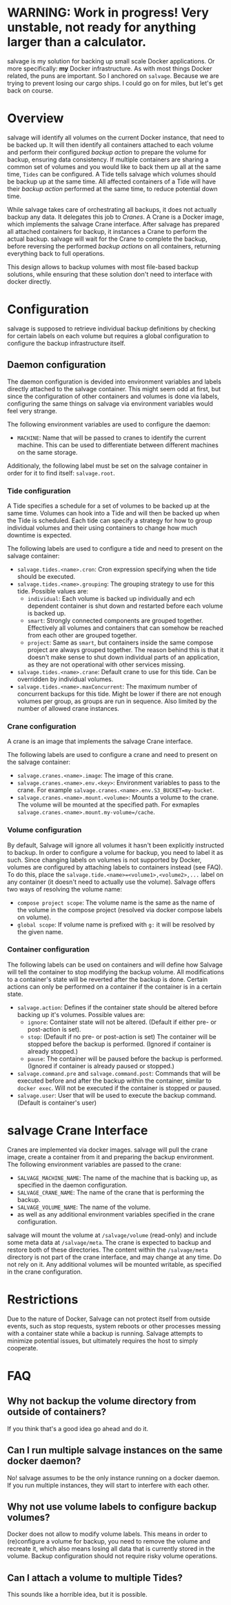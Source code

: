 # WARNING: Work in progress! Very unstable, not ready for anything larger than a calculator.

salvage is my solution for backing up small scale Docker applications.
Or more specifically: **my** Docker infrastructure.
As with most things Docker related, the puns are important.
So I anchored on `salvage`.
Because we are trying to prevent losing our cargo ships.
I could go on for miles, but let's get back on course.

# Overview

salvage will identify all volumes on the current Docker instance, that need to be backed up.
It will then identify all containers attached to each volume and perform their configured *backup action* to prepare the volume for backup, ensuring data consistency.
If multiple containers are sharing a common set of volumes and you would like to back them up all at the same time, `Tides` can be configured.
A Tide tells salvage which volumes should be backup up at the same time.
All affected containers of a Tide will have their *backup action* performed at the same time, to reduce potential down time.

While salvage takes care of orchestrating all backups, it does not actually backup any data.
It delegates this job to *Cranes*.
A Crane is a Docker image, which implements the salvage Crane interface.
After salvage has prepared all attached containers for backup, it instances a Crane to perform the actual backup.
salvage will wait for the Crane to complete the backup, before reversing the performed *backup actions* on all containers, returning everything back to full operations.

This design allows to backup volumes with most file-based backup solutions, while ensuring that these solution don't need to interface with docker directly.

# Configuration

salvage is supposed to retrieve individual backup definitions by checking for certain labels on each volume but requires a global configuration to configure the backup infrastructure itself.

## Daemon configuration

The daemon configuration is devided into environment variables and labels directly attached to the salvage container.
This might seem odd at first, but since the configuration of other containers and volumes is done via labels, configuring the same things on salvage via environment variables would feel very strange.

The following environment variables are used to configure the daemon:

* `MACHINE`: Name that will be passed to cranes to identify the current machine. This can be used to differentiate between different machines on the same storage.

Additionaly, the following label must be set on the salvage container in order for it to find itself: `salvage.root`.

### Tide configuration

A Tide specifies a schedule for a set of volumes to be backed up at the same time.
Volumes can hook into a Tide and will then be backed up when the Tide is scheduled.
Each tide can specify a strategy for how to group individual volumes and their using containers to change how much downtime is expected.

The following labels are used to configure a tide and need to present on the salvage container:

* `salvage.tides.<name>.cron`: Cron expression specifying when the tide should be executed.
* `salvage.tides.<name>.grouping`: The grouping strategy to use for this tide. Possible values are:
    * `individual`: Each volume is backed up individually and ech dependent container is shut down and restarted before each volume is backed up.
    * `smart`: Strongly connected components are grouped together. Effectively all volumes and containers that can somehow be reached from each other are grouped together.
    * `project`: Same as `smart`, but containers inside the same compose project are always grouped together. The reason behind this is that it doesn't make sense to shut down individual parts of an application, as they are not operational with other services missing.
* `salvage.tides.<name>.crane`: Default crane to use for this tide. Can be overridden by individual volumes.
* `salvage.tides.<name>.maxConcurrent`: The maximum number of concurrent backups for this tide. Might be lower if there are not enough volumes per group, as groups are run in sequence. Also limited by the number of allowed crane instances.

### Crane configuration

A crane is an image that implements the salvage Crane interface.

The following labels are used to configure a crane and need to present on the salvage container:

* `salvage.cranes.<name>.image`: The image of this crane.
* `salvage.cranes.<name>.env.<key>`: Environment variables to pass to the crane. For example `salvage.cranes.<name>.env.S3_BUCKET=my-bucket`.
* `salvage.cranes.<name>.mount.<volume>`: Mounts a volume to the crane. The volume will be mounted at the specified path. For exmaples `salvage.cranes.<name>.mount.my-volume=/cache`.

### Volume configuration

By default, Salvage will ignore all volumes it hasn't been explicitly instructed to backup.
In order to configure a volume for backup, you need to label it as such.
Since changing labels on volumes is not supported by Docker, volumes are configured by attaching labels to containers instead (see FAQ).
To do this, place the `salvage.tide.<name>=<volume1>,<volume2>,...` label on any container (it doesn't need to actually use the volume).
Salvage offers two ways of resolving the volume name:

* `compose project scope`: The volume name is the same as the name of the volume in the compose project (resolved via docker compose labels on volume).
* `global scope`: If volume name is prefixed with `g:` it will be resolved by the given name.

### Container configuration

The following labels can be used on containers and will define how Salvage will tell the container to stop modifying the backup volume.
All modifications to a container's state will be reverted after the backup is done.
Certain actions can only be performed on a container if the container is in a certain state.

* `salvage.action`: Defines if the container state should be altered before backing up it's volumes. Possible values are:
    * `ignore`: Container state will not be altered. (Default if either pre- or post-action is set).
    * `stop`: (Default if no pre- or post-action is set) The container will be stopped before the backup is performed. (Ignored if container is already stopped.)
    * `pause`: The container will be paused before the backup is performed. (Ignored if container is already paused or stopped.)
* `salvage.command.pre` and `salvage.command.post`: Commands that will be executed before and after the backup within the container, similar to `docker exec`. Will not be executed if the container is stopped or paused.
* `salvage.user`: User that will be used to execute the backup command. (Default is container's user)

# salvage Crane Interface

Cranes are implemented via docker images.
salvage will pull the crane image, create a container from it and preparing the backup environment.
The following environment variables are passed to the crane:

* `SALVAGE_MACHINE_NAME`: The name of the machine that is backing up, as specified in the daemon configuration.
* `SALVAGE_CRANE_NAME`: The name of the crane that is performing the backup.
* `SALVAGE_VOLUME_NAME`: The name of the volume.
* as well as any additional environment variables specified in the crane configuration.

salvage will mount the volume at `/salvage/volume` (read-only) and include some meta data at `/salvage/meta`.
The crane is expected to backup and restore both of these directories.
The content within the `/salvage/meta` directory is not part of the crane interface, and may change at any time.
Do not rely on it.
Any additional volumes will be mounted writable, as specified in the crane configuration.

# Restrictions

Due to the nature of Docker, Salvage can not protect itself from outside events, such as stop requests, system reboots or other processes messing with a container state while a backup is running.
Salvage attempts to minimize potential issues, but ultimately requires the host to simply cooperate.

# FAQ

## Why not backup the volume directory from outside of containers?

If you think that's a good idea go ahead and do it.

## Can I run multiple salvage instances on the same docker daemon?

No! salvage assumes to be the only instance running on a docker daemon.
If you run multiple instances, they will start to interfere with each other.

## Why not use volume labels to configure backup volumes?

Docker does not allow to modify volume labels.
This means in order to (re)configure a volume for backup, you need to remove the volume and recreate it, which also means losing all data that is currently stored in the volume.
Backup configuration should not require risky volume operations.

## Can I attach a volume to multiple Tides?

This sounds like a horrible idea, but it is possible.
